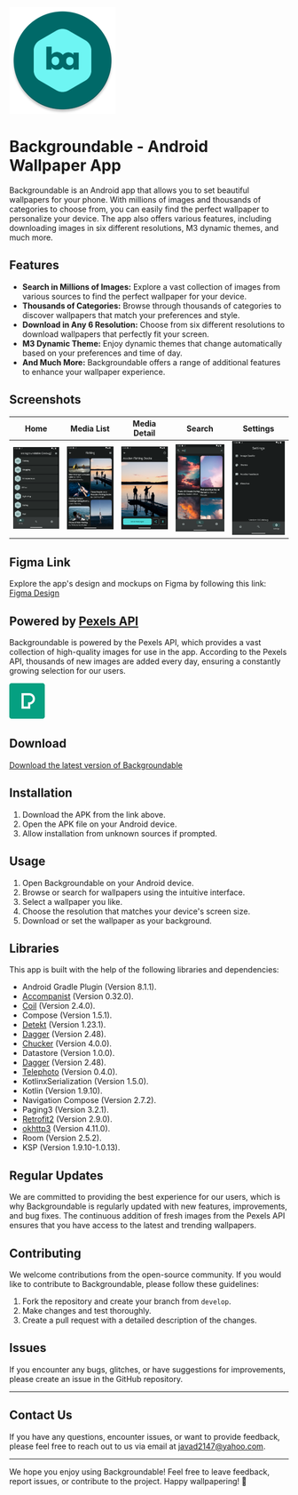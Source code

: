 
![Backgroundable Logo](app/src/main/res/mipmap-xxxhdpi/ic_launcher.webp)

# Backgroundable - Android Wallpaper App

Backgroundable is an Android app that allows you to set beautiful wallpapers for your phone. With millions of images and thousands of categories to choose from, you can easily find the perfect wallpaper to personalize your device. The app also offers various features, including downloading images in six different resolutions, M3 dynamic themes, and much more.

## Features

- **Search in Millions of Images:** Explore a vast collection of images from various sources to find the perfect wallpaper for your device.
- **Thousands of Categories:** Browse through thousands of categories to discover wallpapers that match your preferences and style.
- **Download in Any 6 Resolution:** Choose from six different resolutions to download wallpapers that perfectly fit your screen.
- **M3 Dynamic Theme:** Enjoy dynamic themes that change automatically based on your preferences and time of day.
- **And Much More:** Backgroundable offers a range of additional features to enhance your wallpaper experience.

## Screenshots

| Home                                                                      | Media List                                                                           | Media Detail                                                                             | Search                                                                        | Settings                                                                          |
|---------------------------------------------------------------------------|--------------------------------------------------------------------------------------|------------------------------------------------------------------------------------------|-------------------------------------------------------------------------------|-----------------------------------------------------------------------------------|
| <img src="resource/screenshots/homeScreen.png" alt="Home" style="width:200px"/> | <img src="resource/screenshots/MediaList.png" alt="Media List" style="width:200px"/> | <img src="resource/screenshots/MediaDetail.png" alt="Media Detail" style="width:200px"/> | <img src="resource/screenshots/SearchScreen.png" alt="Search" style="width:200px"/> | <img src="resource/screenshots/SettingsScreen.png" alt="Settings" style="width:200px"/> |


## Figma Link

Explore the app's design and mockups on Figma by following this link: [Figma Design](https://www.figma.com/file/38WKj9umF8Wz84n21Uxn2O/Backgroundable?type=design&node-id=0%3A1&mode=design&t=g4D2qNkdP51Gopms-1)

## Powered by [Pexels API](https://www.pexels.com)

Backgroundable is powered by the Pexels API, which provides a vast collection of high-quality images for use in the app. According to the Pexels API, thousands of new images are added every day, ensuring a constantly growing selection for our users.

![Pexels Logo](resource/pexels.svg)

## Download

[Download the latest version of Backgroundable](https://github.com/javadjafari1/Backgroundable/releases)

## Installation

1. Download the APK from the link above.
2. Open the APK file on your Android device.
3. Allow installation from unknown sources if prompted.

## Usage

1. Open Backgroundable on your Android device.
2. Browse or search for wallpapers using the intuitive interface.
3. Select a wallpaper you like.
4. Choose the resolution that matches your device's screen size.
5. Download or set the wallpaper as your background.

## Libraries

This app is built with the help of the following libraries and dependencies:

- Android Gradle Plugin (Version 8.1.1).
- [Accompanist]([link_to_library2](https://github.com/google/accompanist)) (Version 0.32.0).
- [Coil](https://github.com/coil-kt/coil) (Version 2.4.0).
- Compose (Version 1.5.1).
- [Detekt](https://github.com/detekt/detekt) (Version 1.23.1).
- [Dagger](https://dagger.dev/) (Version 2.48).
- [Chucker](https://github.com/ChuckerTeam/chucker/) (Version 4.0.0).
- Datastore (Version 1.0.0).
- [Dagger](https://dagger.dev/) (Version 2.48).
- [Telephoto](https://github.com/saket/telephoto) (Version 0.4.0).
- KotlinxSerialization (Version 1.5.0).
- Kotlin (Version 1.9.10).
- Navigation Compose (Version 2.7.2).
- Paging3 (Version 3.2.1).
- [Retrofit2](https://github.com/square/retrofit) (Version 2.9.0).
- [okhttp3](https://github.com/square/okhttp) (Version 4.11.0).
- Room (Version 2.5.2).
- KSP (Version 1.9.10-1.0.13).

## Regular Updates

We are committed to providing the best experience for our users, which is why Backgroundable is regularly updated with new features, improvements, and bug fixes. The continuous addition of fresh images from the Pexels API ensures that you have access to the latest and trending wallpapers.

## Contributing

We welcome contributions from the open-source community. If you would like to contribute to Backgroundable, please follow these guidelines:

1. Fork the repository and create your branch from `develop`.
2. Make changes and test thoroughly.
3. Create a pull request with a detailed description of the changes.

## Issues

If you encounter any bugs, glitches, or have suggestions for improvements, please create an issue in the GitHub repository.

---

## Contact Us

If you have any questions, encounter issues, or want to provide feedback, please feel free to reach out to us via email at [javad2147@yahoo.com](mailto:javad2147@yahoo.com).

---
We hope you enjoy using Backgroundable! Feel free to leave feedback, report issues, or contribute to the project. Happy wallpapering! 🎉
